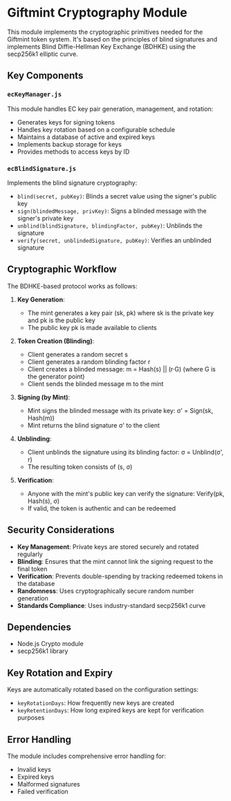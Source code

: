 # Giftmint Cryptography Module

This module implements the cryptographic primitives needed for the Giftmint token system. It's based on the principles of blind signatures and implements Blind Diffie-Hellman Key Exchange (BDHKE) using the secp256k1 elliptic curve.

## Key Components

### `ecKeyManager.js`

This module handles EC key pair generation, management, and rotation:

- Generates keys for signing tokens
- Handles key rotation based on a configurable schedule
- Maintains a database of active and expired keys
- Implements backup storage for keys
- Provides methods to access keys by ID

### `ecBlindSignature.js`

Implements the blind signature cryptography:

- `blind(secret, pubKey)`: Blinds a secret value using the signer's public key
- `sign(blindedMessage, privKey)`: Signs a blinded message with the signer's private key
- `unblind(blindSignature, blindingFactor, pubKey)`: Unblinds the signature
- `verify(secret, unblindedSignature, pubKey)`: Verifies an unblinded signature

## Cryptographic Workflow

The BDHKE-based protocol works as follows:

1. **Key Generation**:
   - The mint generates a key pair (sk, pk) where sk is the private key and pk is the public key
   - The public key pk is made available to clients

2. **Token Creation (Blinding)**:
   - Client generates a random secret s
   - Client generates a random blinding factor r
   - Client creates a blinded message: m = Hash(s) || (r·G) (where G is the generator point)
   - Client sends the blinded message m to the mint

3. **Signing (by Mint)**:
   - Mint signs the blinded message with its private key: σ' = Sign(sk, Hash(m))
   - Mint returns the blind signature σ' to the client

4. **Unblinding**:
   - Client unblinds the signature using its blinding factor: σ = Unblind(σ', r)
   - The resulting token consists of (s, σ)

5. **Verification**:
   - Anyone with the mint's public key can verify the signature: Verify(pk, Hash(s), σ)
   - If valid, the token is authentic and can be redeemed

## Security Considerations

- **Key Management**: Private keys are stored securely and rotated regularly
- **Blinding**: Ensures that the mint cannot link the signing request to the final token
- **Verification**: Prevents double-spending by tracking redeemed tokens in the database
- **Randomness**: Uses cryptographically secure random number generation
- **Standards Compliance**: Uses industry-standard secp256k1 curve

## Dependencies

- Node.js Crypto module
- secp256k1 library

## Key Rotation and Expiry

Keys are automatically rotated based on the configuration settings:
- `keyRotationDays`: How frequently new keys are created
- `keyRetentionDays`: How long expired keys are kept for verification purposes

## Error Handling

The module includes comprehensive error handling for:
- Invalid keys
- Expired keys
- Malformed signatures
- Failed verification